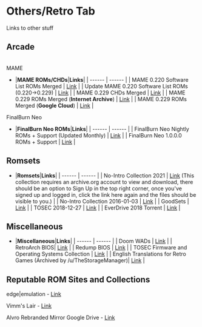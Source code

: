 # Others/Retro Tab
Links to other stuff<br/>

## **Arcade**<br/>

<br/>MAME

- |**MAME ROMs/CHDs**|**Links**|
| ------ | ------ |
| MAME 0.220 Software List ROMs Merged | [Link](https://archive.org/download/mame_sl_0220/MAME%20SL%200.220%20(Merged)/) |
| Update MAME 0.220 Software List ROMs (0.220->0.229) | [Link](https://archive.org/download/mame_sl_0220/Updates/) |
| MAME 0.229 CHDs Merged | [Link](https://archive.org/download/MAME_0.225_CHDs_merged) |
| MAME 0.229 ROMs Merged (**Internet Archive**) | [Link](https://archive.org/download/mame.0229) |
| MAME 0.229 ROMs Merged (**Google Cloud**) | [Link](https://console.cloud.google.com/storage/browser/mobaforum/MAME) |

FinalBurn Neo

- |**FinalBurn Neo ROMs**|**Links**|
| ------ | ------ |
| FinalBurn Neo Nightly ROMs + Support (Updated Monthly) | [Link](https://archive.org/download/2020_01_06_fbn) |
| FinalBurn Neo 1.0.0.0 ROMs + Support | [Link](https://archive.org/download/fbneo/FBNeo/) |

## **Romsets**

- |**Romsets**|**Links**|
| ------ | ------ |
| No-Intro Collection 2021 | [Link](https://archive.org/download/no-intro_romsets/no-intro%20romsets/) (This collection requires an archive.org account to view and download, there should be an option to Sign Up in the top right corner, once you've signed up and logged in, click the link here again and the files should be visible to you.) |
| No-Intro Collection 2016-01-03 | [Link](https://archive.org/download/No-Intro-Collection_2016-01-03_Fixed) |
| GoodSets | [Link](https://1fichier.com/dir/ugDwQd8N) |
| TOSEC 2018-12-27 | [Link](https://archive.org/download/TOSEC_Main_Branch_Release_2018-12-27) |
| EverDrive 2018 Torrent | [Link](https://pastebin.com/raw/ywTQeDmS) |

## **Miscellaneous**

- |**Miscellaneous**|**Links**|
| ------ | ------ |
| Doom WADs | [Link](https://archive.org/download/2020_03_22_DOOM/DOOM%20WADs/) |
| RetroArch BIOS| [Link](https://archive.org/download/RetroarchSystemFiles/Retroarch-System/) |
| Redump BIOS | [Link](https://archive.org/download/2019_11_25_redump_bios) |
| TOSEC Firmware and Operating Systems Collection | [Link](https://archive.org/download/tosec_fw_os) |
| English Translations for Retro Games (Archived by /u/TheStorageManager)| [Link](https://archive.org/details/@storage_manager?and[]=subject%3A%93Retroplay%93) |

## **Reputable ROM Sites and Collections**<br/>

edge|emulation - [Link](https://edgeemu.net/)

Vimm's Lair - [Link](https://vimm.net/?p=vault)

Alvro Rebranded Mirror Google Drive - [Link](https://drive.google.com/drive/folders/1rEtYPc8XTTrfye-dNXuhwBqnny33ZLeB)
